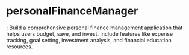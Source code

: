 # personalFinanceManager
: Build a comprehensive personal finance management application that helps users budget, save, and invest. Include features like expense tracking, goal setting, investment analysis, and financial education resources.
